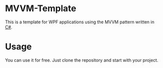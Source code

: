 # MVVM-Template
This is a template for WPF applications using the MVVM pattern written in [C#](https://de.wikipedia.org/wiki/C-Sharp).

# Usage
You can use it for free.
Just clone the repository and start with your project.
